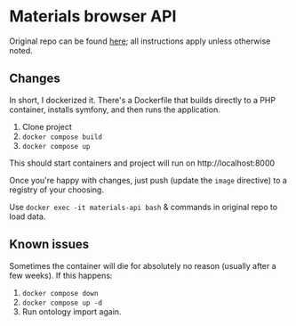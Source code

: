 # Materials browser API

Original repo can be found [here](); all instructions apply unless otherwise noted.

## Changes

In short, I dockerized it. There's a Dockerfile that builds directly to a PHP container, installs symfony, and then runs the application.

1. Clone project
2. `docker compose build`
3. `docker compose up`

This should start containers and project will run on http://localhost:8000

Once you're happy with changes, just push (update the `image` directive) to a registry of your choosing.

Use `docker exec -it materials-api bash` & commands in original repo to load data.

## Known issues

Sometimes the container will die for absolutely no reason (usually after a few weeks). If this happens:

1. `docker compose down`
2. `docker compose up -d`
3. Run ontology import again.
